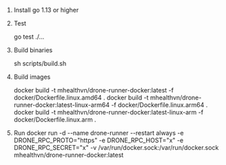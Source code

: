 1. Install go 1.13 or higher
2. Test

    go test ./...

3. Build binaries

    sh scripts/build.sh

4. Build images

    docker build -t mhealthvn/drone-runner-docker:latest -f docker/Dockerfile.linux.amd64 .
    docker build -t mhealthvn/drone-runner-docker:latest-linux-arm64 -f docker/Dockerfile.linux.arm64 .
    docker build -t mhealthvn/drone-runner-docker:latest-linux-arm   -f docker/Dockerfile.linux.arm   .

5. Run
    docker run -d   --name drone-runner   --restart always   -e DRONE_RPC_PROTO="https"   -e DRONE_RPC_HOST="x"   -e DRONE_RPC_SECRET="x"   -v /var/run/docker.sock:/var/run/docker.sock   mhealthvn/drone-runner-docker:latest